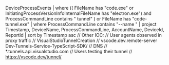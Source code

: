 DeviceProcessEvents
| where (( FileName has "code.exe" or InitiatingProcessVersionInfoInternalFileName has "electron.exe") and ProcessCommandLine contains " tunnel" ) or FileName has "code-tunnel.exe"
| where ProcessCommandLine contains "--name "
| project Timestamp, DeviceName, ProcessCommandLine, AccountName, DeviceId, ReportId
| sort by Timestamp asc 
// Other IOC:
// User agents observed in proxy traffic
// VisualStudioTunnelCreation 
// vscode.dev.remote-server Dev-Tunnels-Service-TypeScript-SDK/
// DNS 
// *.tunnels.api.visualstudio.com
// Users testing their tunnel
// https://vscode.dev/tunnel/
